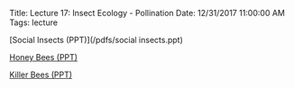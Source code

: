 Title: Lecture 17: Insect Ecology - Pollination
Date: 12/31/2017 11:00:00 AM
Tags: lecture

[Social Insects (PPT)](/pdfs/social insects.ppt)

[Honey Bees (PPT)](/pdfs/1095honey.ppt)

[Killer Bees (PPT)](/pdfs/IB10932KillerBee.ppt)
